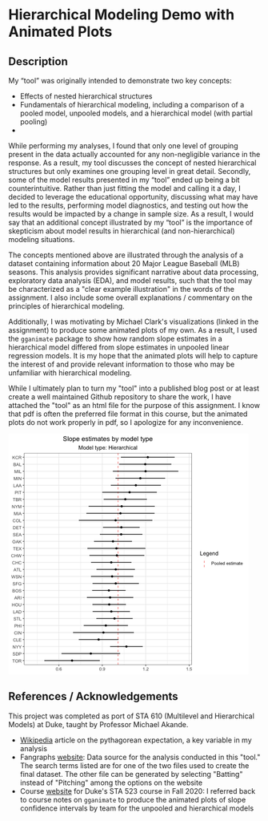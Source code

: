 # Hierarchical Modeling Demo with Animated Plots

## Description

My “tool” was originally intended to demonstrate two key concepts:

- Effects of nested hierarchical structures
- Fundamentals of hierarchical modeling, including a comparison of a pooled model, unpooled models, and a hierarchical model (with partial pooling)
- 
While performing my analyses, I found that only one level of grouping present in the data actually accounted for any non-negligible variance in the response. As a result, my tool discusses the concept of nested hierarchical structures but only examines one grouping level in great detail.
Secondly, some of the model results presented in my “tool” ended up being a bit counterintuitive. Rather than just fitting the model and calling it a day, I decided to leverage the educational opportunity, discussing what may have led to the results, performing model diagnostics, and testing out how the results would be impacted by a change in sample size.
As a result, I would say that an additional concept illustrated by my “tool” is the importance of skepticism about model results in hierarchical (and non-hierarchical) modeling situations.

The concepts mentioned above are illustrated through the analysis of a
dataset containing information about 20 Major League Baseball (MLB) seasons. 
This analysis provides significant narrative about data processing, exploratory 
data analysis (EDA), and model results, such that the tool may be characterized
as a "clear example illustration" in the words of the assignment. I also 
include some overall explanations / commentary on the principles of hierarchical
modeling. 

Additionally, I was motivating by Michael Clark's visualizations (linked in
the assignment) to produce some animated plots of my own. As a result, I 
used the `gganimate` package to show how random slope estimates in a 
hierarchical model differed from slope estimates in unpooled linear regression
models. It is my hope that the animated plots will help to capture the 
interest of and provide relevant information to those who may be unfamiliar 
with hierarchical modeling.

While I ultimately plan to turn my "tool" into a published blog post or at 
least create a well maintained Github repository to share the work, I have
attached the "tool" as an html file for the purpose of this assignment. I know 
that pdf is often the preferred file format in this course, but the
animated plots do not work properly in pdf, so I apologize for any inconvenience.

<img src="hierarchical_anim_plot.gif?raw=true"/>

## References / Acknowledgements

This project was completed as port of STA 610 (Multilevel and Hierarchical Models) at Duke, taught by Professor Michael Akande.

- [Wikipedia](https://en.wikipedia.org/wiki/Pythagorean_expectation) article
on the pythagorean expectation, a key variable in my analysis
- Fangraphs [website](https://www.fangraphs.com/leaders.aspx?pos=all&stats=pit&lg=all&qual=0&type=0&season=2019&month=0&season1=2000&ind=1&team=0,ts&rost=0&age=0&filter=&players=0&startdate=&enddate=):
Data source for the analysis conducted in this "tool." The search terms listed 
are for one of the two files used to create the final dataset. The other file
can be generated by selecting "Batting" instead of "Pitching" among the options
on the website
- Course [website](http://www2.stat.duke.edu/courses/Fall20/sta523/) for Duke's
STA 523 course in Fall 2020: I referred back to course notes on `gganimate` 
to produce the animated plots of slope confidence intervals by team for the
unpooled and hierarchical models
